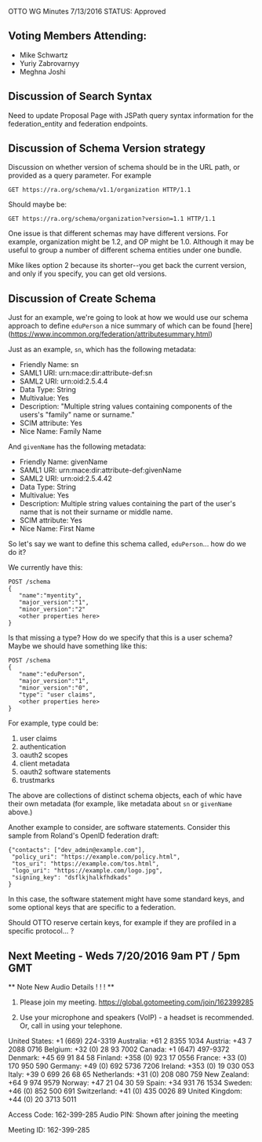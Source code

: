 OTTO WG Minutes 7/13/2016
STATUS: Approved

## Voting Members Attending:
 - Mike Schwartz
 - Yuriy Zabrovarnyy
 - Meghna Joshi

## Discussion of Search Syntax

Need to update Proposal Page with JSPath query syntax information for the federation_entity and federation 
endpoints. 

## Discussion of Schema Version strategy

Discussion on whether version of schema should be in the URL path, or provided as a query parameter.
For example

```
GET https://ra.org/schema/v1.1/organization HTTP/1.1
```

Should maybe be:

```
GET https://ra.org/schema/organization?version=1.1 HTTP/1.1
```

One issue is that different schemas may have different versions. For example, organization might
be 1.2, and OP might be 1.0. Although it may be useful to group a number of different schema
entities under one bundle.

Mike likes option 2 because its shorter--you get back the current version, and only if you
specify, you can get old versions.

## Discussion of Create Schema

Just for an example, we're going to look at how we would use our schema approach to define 
`eduPerson` a nice summary of which can be found [here]
(https://www.incommon.org/federation/attributesummary.html)

Just as an example, `sn`, which has the following metadata:

 - Friendly Name: sn
 - SAML1 URI: urn:mace:dir:attribute-def:sn 
 - SAML2 URI: urn:oid:2.5.4.4
 - Data Type: String
 - Multivalue: Yes
 - Description: "Multiple string values containing components of the users's "family" name or surname."
 - SCIM attribute: Yes
 - Nice Name: Family Name

And `givenName` has the following metadata:

 - Friendly Name: givenName
 - SAML1 URI: urn:mace:dir:attribute-def:givenName
 - SAML2 URI: urn:oid:2.5.4.42
 - Data Type: String
 - Multivalue: Yes
 - Description: Multiple string values containing the part of the user's name that is not their surname or middle name.
 - SCIM attribute: Yes
 - Nice Name: First Name

So let's say we want to define this schema called, `eduPerson`... how do we do it?

We currently have this:

```
POST /schema
{
   "name":"myentity",
   "major_version":"1",
   "minor_version":"2"
   <other properties here>
}
```

Is that missing a type? How do we specify that this is a user schema? Maybe we should have something 
like this:

```
POST /schema
{
   "name":"eduPerson",
   "major_version":"1",
   "minor_version":"0",
   "type": "user claims",
   <other properties here>
}
```

For example, type could be: 

1. user claims
2. authentication
3. oauth2 scopes
4. client metadata
5. oauth2 software statements
6. trustmarks

The above are collections of distinct schema objects, each of whic have their own metadata
(for example, like metadata about `sn` or `givenName` above.)

Another example to consider, are software statements. Consider this sample from Roland's 
OpenID federation draft:

```
{"contacts": ["dev_admin@example.com"],
 "policy_uri": "https://example.com/policy.html",
 "tos_uri": "https://example.com/tos.html",
 "logo_uri": "https://example.com/logo.jpg",
 "signing_key": "dsflkjhalkfhdkads"
}
```

In this case, the software statement might have some standard keys, and some optional
keys that are specific to a federation.

Should OTTO reserve certain keys, for example if they are profiled in a specific protocol... ? 

## Next Meeting - Weds 7/20/2016 9am PT / 5pm GMT

  ** Note New Audio Details ! ! ! ** 

1.  Please join my meeting.
https://global.gotomeeting.com/join/162399285

2.  Use your microphone and speakers (VoIP) - a headset is recommended.  Or, call in using your telephone.

United States: +1 (669) 224-3319
Australia: +61 2 8355 1034
Austria: +43 7 2088 0716
Belgium: +32 (0) 28 93 7002
Canada: +1 (647) 497-9372
Denmark: +45 69 91 84 58
Finland: +358 (0) 923 17 0556
France: +33 (0) 170 950 590
Germany: +49 (0) 692 5736 7206
Ireland: +353 (0) 19 030 053
Italy: +39 0 699 26 68 65
Netherlands: +31 (0) 208 080 759
New Zealand: +64 9 974 9579
Norway: +47 21 04 30 59
Spain: +34 931 76 1534
Sweden: +46 (0) 852 500 691
Switzerland: +41 (0) 435 0026 89
United Kingdom: +44 (0) 20 3713 5011

Access Code: 162-399-285
Audio PIN: Shown after joining the meeting

Meeting ID: 162-399-285

